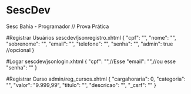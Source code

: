 # SescDev
Sesc Bahia - Programador // Prova Prática

#Registrar Usuários
sescdev/jsonregistro.xhtml
{
    "cpf": "",
    "nome": "",
    "sobrenome": "",
    "email": "",
    "telefone": "",
    "senha": "",
    "admin": true //opcional
}

#Logar
sescdev/jsonlogin.xhtml
{
    "cpf": "",//Esse
    "email": "",//ou esse
    "senha": ""
}

#Registrar Curso
admin/reg_cursos.xhtml
{
    "cargahoraria": 0,
    "categoria": "",
    "valor": "9.999,99",
    "titulo": "",
    "descricao": "",
    "_csrf": ""
}
